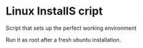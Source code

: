 # Linux InstallS cript
Script that sets up the perfect working environment


Run it as root after a fresh ubuntu installation.
